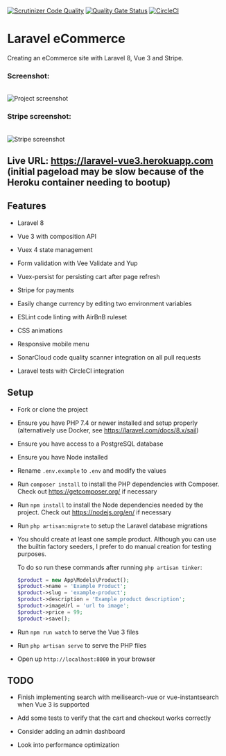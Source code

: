 [![Scrutinizer Code Quality](https://scrutinizer-ci.com/g/w3bdesign/laravel-vue/badges/quality-score.png?b=main)](https://scrutinizer-ci.com/g/w3bdesign/laravel-vue/?branch=main)
[![Quality Gate Status](https://sonarcloud.io/api/project_badges/measure?project=w3bdesign_laravel-vue&metric=alert_status)](https://sonarcloud.io/dashboard?id=w3bdesign_laravel-vue)
[![CircleCI](https://circleci.com/gh/w3bdesign/laravel-vue.svg?style=svg)](https://circleci.com/gh/w3bdesign/laravel-vue)

# Laravel eCommerce

 Creating an eCommerce site with Laravel 8, Vue 3 and Stripe.

 ### Screenshot:
 <br /> 
 <img src="https://user-images.githubusercontent.com/45217974/108638044-9b523980-748d-11eb-9a24-0b58baffecc8.png" alt="Project screenshot" /> 
 <br />
 
 ### Stripe screenshot: 
 <br /> 
 <img src="https://user-images.githubusercontent.com/45217974/108796168-670f7380-7588-11eb-87d5-bc28276f0b35.png" alt="Stripe screenshot" />
 <br />
 
## Live URL: https://laravel-vue3.herokuapp.com (initial pageload may be slow because of the Heroku container needing to bootup)

## Features

-   Laravel 8

-   Vue 3 with composition API

-   Vuex 4 state management

-   Form validation with Vee Validate and Yup

-   Vuex-persist for persisting cart after page refresh

-   Stripe for payments

-   Easily change currency by editing two environment variables

-   ESLint code linting with AirBnB ruleset

-   CSS animations

-   Responsive mobile menu

-   SonarCloud code quality scanner integration on all pull requests

-   Laravel tests with CircleCI integration

## Setup

-   Fork or clone the project

-   Ensure you have PHP 7.4 or newer installed and setup properly (alternatively use Docker, see <https://laravel.com/docs/8.x/sail>)

-   Ensure you have access to a PostgreSQL database

-   Ensure you have Node installed

-   Rename `.env.example` to `.env` and modify the values

-   Run `composer install` to install the PHP dependencies with Composer. Check out <https://getcomposer.org/> if necessary

-   Run `npm install` to install the Node dependencies needed by the project. Check out <https://nodejs.org/en/> if necessary

-   Run `php artisan:migrate` to setup the Laravel database migrations

-   You should create at least one sample product. Although you can use the builtin factory seeders, I prefer to do manual creation for testing purposes.

    To do so run these commands after running `php artisan tinker`: 

    ```php
    $product = new App\Models\Product();
    $product->name = 'Example Product';
    $product->slug = 'example-product';
    $product->description = 'Example product description';
    $product->imageUrl = 'url to image';
    $product->price = 99;
    $product->save();
    ```

-   Run `npm run watch` to serve the Vue 3 files

-   Run `php artisan serve` to serve the PHP files

-   Open up `http://localhost:8000` in your browser

## TODO

-   Finish implementing search with meilisearch-vue or vue-instantsearch when Vue 3 is supported

-   Add some tests to verify that the cart and checkout works correctly

-   Consider adding an admin dashboard 

-   Look into performance optimization
